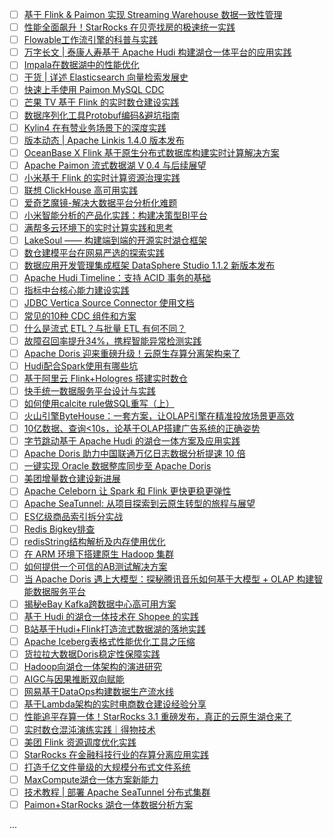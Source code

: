 - [ ] [基于 Flink & Paimon 实现 Streaming Warehouse 数据一致性管理](https://mp.weixin.qq.com/s/SMz21J34xrZvF8BnHgywvQ)
- [ ] [性能全面飙升！StarRocks 在贝壳找房的极速统一实践](https://mp.weixin.qq.com/s/CILIg9MqTPq02c5jkuYVPA)
- [ ] [Flowable工作流引擎的科普与实践](https://mp.weixin.qq.com/s/Hb1alx32n59929RQXdsh-Q)
- [ ] [万字长文 | 泰康人寿基于 Apache Hudi 构建湖仓一体平台的应用实践](https://mp.weixin.qq.com/s/2sVK9wYZQNwLDHXQ2zT4cg)
- [ ] [Impala在数据湖中的性能优化](https://mp.weixin.qq.com/s/89_xpxnZlW12sRFvwnUA1w)
- [ ] [干货 | 详述 Elasticsearch 向量检索发展史](https://mp.weixin.qq.com/s/ptjciKeNGA4ohQPzSKZcNg)
- [ ] [快速上手使用 Paimon MySQL CDC](https://mp.weixin.qq.com/s/ejoZQ6AMm7QAS4nVSpTntg)
- [ ] [芒果 TV 基于 Flink 的实时数仓建设实践](https://mp.weixin.qq.com/s/GwAfmB5Y7bRUbWnLWtVz1w)
- [ ] [数据序列化工具Protobuf编码&避坑指南](https://mp.weixin.qq.com/s/xH9v4Al3B2vPbZIp2yqZpQ)
- [ ] [Kylin4 在有赞业务场景下的深度实践](https://mp.weixin.qq.com/s/2qcjchOSVTEnIvrGmI5x4w)
- [ ] [版本动态 | Apache Linkis 1.4.0 版本发布](https://mp.weixin.qq.com/s/-jwEbr4Hc65fy7ytn6FMHQ)
- [ ] [OceanBase X Flink 基于原生分布式数据库构建实时计算解决方案](https://mp.weixin.qq.com/s/N2DvtEfw5aGrIBhx443G-w)
- [ ] [Apache Paimon 流式数据湖 V 0.4 与后续展望](https://mp.weixin.qq.com/s/QeGeNlAGhAnJT3-1Ey8BZA)
- [ ] [小米基于 Flink 的实时计算资源治理实践](https://mp.weixin.qq.com/s/ctWbXaV6opYuAorYPMOiQA)
- [ ] [联想 ClickHouse 高可用实践](https://mp.weixin.qq.com/s/G0Zsiy6zXJqXy7SAfhIj9Q)
- [ ] [爱奇艺魔镜-解决大数据平台分析化难题](https://mp.weixin.qq.com/s/F058AnxdLV4zgxOdsR0Msg)
- [ ] [小米智能分析的产品化实践：构建决策型BI平台](https://mp.weixin.qq.com/s/76fpdIAdrOvidMPKHl6lcA)
- [ ] [满帮多云环境下的实时计算实践和思考](https://mp.weixin.qq.com/s/RA_LUz0ruh6pMFk7vx3mXQ)
- [ ] [LakeSoul —— 构建端到端的开源实时湖仓框架](https://mp.weixin.qq.com/s/JP2to-meVMrSM8Y1ih8Mow)
- [ ] [数仓建模平台在网易严选的探索实践](https://mp.weixin.qq.com/s/4AzSrlQzNUhXjFJ0fwA7fQ)
- [ ] [数据应用开发管理集成框架 DataSphere Studio 1.1.2 新版本发布](https://mp.weixin.qq.com/s/dx798duBreb2pAp1u1nXmw)
- [ ] [Apache Hudi Timeline：支持 ACID 事务的基础](https://mp.weixin.qq.com/s/km8YJ1hneb1AclWgjf97wA)
- [ ] [指标中台核心能力建设实践](https://mp.weixin.qq.com/s/Fpc3z2fF1BKsHf-adnHJSg)
- [ ] [JDBC Vertica Source Connector 使用文档](https://mp.weixin.qq.com/s/Oq9BX_E8Rkqf6sWnSeUAzQ)
- [ ] [常见的10种 CDC 组件和方案](https://mp.weixin.qq.com/s/SxYuf56p-lq9tnEfMrIdVQ)
- [ ] [什么是流式 ETL？与批量 ETL 有何不同？](https://mp.weixin.qq.com/s/xyN8VI0layiLLIAP30y2Rg)
- [ ] [故障召回率提升34%，携程智能异常检测实践](https://mp.weixin.qq.com/s/-C7jfyGV1gaZ3I9YnLu1-A)
- [ ] [Apache Doris 迎来重磅升级！云原生存算分离架构来了](https://mp.weixin.qq.com/s/72HEks0ScAEXd5HB5lyzCQ)
- [ ] [Hudi配合Spark使用有哪些坑](https://mp.weixin.qq.com/s/7SGkX4xhBZPf2A2l7vAhvQ)
- [ ] [基于阿里云 Flink+Hologres 搭建实时数仓](https://mp.weixin.qq.com/s/PsBUG3h-gx6UdoZ1VRaXZQ)
- [ ] [快手统一数据服务平台设计与实践](https://mp.weixin.qq.com/s/ciepxnqmJLgaCVKKzJJOtw)
- [ ] [如何使用calcite rule做SQL重写（上）](https://mp.weixin.qq.com/s/1zHmQj3JPKiBfKBeHOdcSg)
- [ ] [火山引擎ByteHouse：一套方案，让OLAP引擎在精准投放场景更高效](https://mp.weixin.qq.com/s/TV4_AMcEA8EUzEBqGHVs4A)
- [ ] [10亿数据、查询<10s，论基于OLAP搭建广告系统的正确姿势](https://mp.weixin.qq.com/s/8ws9sqlTVHjDa_VHbe62Sw)
- [ ] [字节跳动基于 Apache Hudi 的湖仓一体方案及应用实践](https://mp.weixin.qq.com/s/JLToe8jsaA12putpQ0TuKA)
- [ ] [Apache Doris 助力中国联通万亿日志数据分析提速 10 倍](https://mp.weixin.qq.com/s/ma9jtKD0_fNIre2gnvSRcw)
- [ ] [一键实现 Oracle 数据整库同步至 Apache Doris](https://mp.weixin.qq.com/s/bqlSqPIWSKwoWxuU4Suu1A)
- [ ] [美团增量数仓建设新进展](https://mp.weixin.qq.com/s/8AMHYofZxDZtlSI94vJgjQ)
- [ ] [Apache Celeborn 让 Spark 和 Flink 更快更稳更弹性](https://mp.weixin.qq.com/s/dvWf9xOOncKAhk71qY8I7A)
- [ ] [Apache SeaTunnel: 从项目探索到云原生转型的旅程与展望](https://mp.weixin.qq.com/s/n78BmU3qcuSfmDpwr7K41g)
- [ ] [ES亿级商品索引拆分实战](https://mp.weixin.qq.com/s/si7gzO5YC_CxPOt69fqAOQ)
- [ ] [Redis Bigkey排查](https://mp.weixin.qq.com/s/HeALEtGBsQg_o0PCRT50Bw)
- [ ] [redisString结构解析及内存使用优化](https://mp.weixin.qq.com/s/3UIvhxRGfSjrz7jE-VDc2A)
- [ ] [在 ARM 环境下搭建原生 Hadoop 集群](https://mp.weixin.qq.com/s/1HnlCJrcS6DmBobQeZpWaA)
- [ ] [如何提供一个可信的AB测试解决方案](https://mp.weixin.qq.com/s/kgH7zF6Tk56sg1a-TIK22Q)
- [ ] [当 Apache Doris 遇上大模型：探秘腾讯音乐如何基于大模型 + OLAP 构建智能数据服务平台](https://mp.weixin.qq.com/s/5rXOH8gC0YrY13fxVxhUWA)
- [ ] [揭秘eBay Kafka跨数据中心高可用方案](https://mp.weixin.qq.com/s/Rx3k6yvhThfqp_hiP_EIMg)
- [ ] [基于 Hudi 的湖仓一体技术在 Shopee 的实践](https://mp.weixin.qq.com/s/3nsYTVu9nZCIFaaXP09hiQ)
- [ ] [B站基于Hudi+Flink打造流式数据湖的落地实践](https://mp.weixin.qq.com/s/mR7tqStpPu5TtWzVRq9iKg)
- [ ] [Apache Iceberg表格式性能优化工具之压缩](https://mp.weixin.qq.com/s/shc5QJHoFEIPrt4Su0FwGw)
- [ ] [货拉拉大数据Doris稳定性保障实践](https://mp.weixin.qq.com/s/7l18dJRrXwBmU6cCAS64tA)
- [ ] [Hadoop向湖仓一体架构的演进研究](https://mp.weixin.qq.com/s/zzVKKVIijwOtEIUgap6DpQ)
- [ ] [AIGC与因果推断双向赋能](https://mp.weixin.qq.com/s/CA0me4MUpBV5qyuNvq4mVw)
- [ ] [网易基于DataOps构建数据生产流水线](https://mp.weixin.qq.com/s/eBSkVCIifbvpp7NOXixg2g)
- [ ] [基于Lambda架构的实时电商数仓建设经验分享](https://mp.weixin.qq.com/s/7LBUsoHxTZaPlBgH8CruVw)
- [ ] [性能追平存算一体！StarRocks 3.1 重磅发布，真正的云原生湖仓来了](https://mp.weixin.qq.com/s/0gfQb61L2S9WKodbOlQMYg)
- [ ] [实时数仓混沌演练实践｜得物技术](https://mp.weixin.qq.com/s/lBiOOv10m2XRlGDXu0vrBA)
- [ ] [美团 Flink 资源调度优化实践](https://mp.weixin.qq.com/s/Vsm33CTijZf3ah7mDUkH6A)
- [ ] [StarRocks 在金融科技行业的存算分离应用实践](https://mp.weixin.qq.com/s/c-NRoVvNiPO_ZAgDDkxLPA)
- [ ] [打造千亿文件量级的大规模分布式文件系统](https://mp.weixin.qq.com/s/kGjXTRlnoVTYLZ-oNo4r4Q)
- [ ] [MaxCompute湖仓一体方案新能力](https://mp.weixin.qq.com/s/fiY4xA94LnLLSuev4iy62A)
- [ ] [技术教程 | 部署 Apache SeaTunnel 分布式集群](https://mp.weixin.qq.com/s/HtK1zUp_KHuJ79KP8rCQ0A)
- [ ] [Paimon+StarRocks 湖仓一体数据分析方案](https://mp.weixin.qq.com/s/qF_LGEd5aXYdSzDOeixxKw)

...
